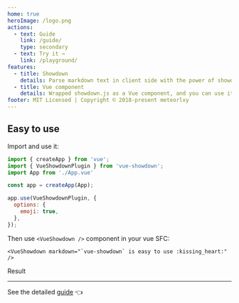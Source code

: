 ```yaml
---
home: true
heroImage: /logo.png
actions:
  - text: Guide
    link: /guide/
    type: secondary
  - text: Try it →
    link: /playground/
features:
  - title: Showdown
    details: Parse markdown text in client side with the power of showdown.js.
  - title: Vue component
    details: Wrapped showdown.js as a Vue component, and you can use it easily.
footer: MIT Licensed | Copyright © 2018-present meteorlxy
---
```


## Easy to use

Import and use it:

```js
import { createApp } from 'vue';
import { VueShowdownPlugin } from 'vue-showdown';
import App from './App.vue'

const app = createApp(App);

app.use(VueShowdownPlugin, {
  options: {
    emoji: true,
  },
});
```

Then use `<VueShowdown />` component in your vue SFC:

```vue
<VueShowdown markdown="`vue-showdown` is easy to use :kissing_heart:" />
```

Result

<VueShowdown markdown="`vue-showdown` is easy to use :kissing_heart:" />

---

See the detailed [guide](./guide/) :point_left:
